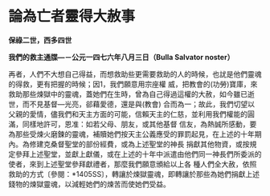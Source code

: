 # 論為亡者靈得大赦事


**保祿二世，西多四世**

**我們的救主通牒—－公元一四七六年八月三日（Bulla Salvator noster）**





再者，人們不大想自己得益，而想救助些更需要救助的人的時候，也訧是他們靈魂的得救，更有把握的時候；因1，我們願意用宗座權
威，把教會的(功勞)寶庫，來救助那些煉獄中的靈魂，蓋她們在生時，曾為自己得過這權的大赦，如今雖已逝世，而不見基督—光亮，郤藉愛德，還是與(教會)
合而為一；故此，我們切望以父親的愛情，儘我們和天主方面的可能，信賴天主的仁慈，並利用我們權能的圓滿，同樣地許可，恩准：如若父母、朋友，或其他基督
信友，為熱誠所感動，要為那些受煉火磨鍊的靈魂，補贖她們按天主公義應受的罪罰起見，在上述的十年期內。為修建克桑督聖堂的部份經費，或為上述聖堂的神長
捐獻其他物資，或按規定參拜上述聖堂，並獻上獻儀，或在上述的十年中派遣由他們同一神長們所委派的使者，來到上述聖堂參拜獻禮者，那麼我們願意頒給以上各
種人們全大赦，依照救助的方式〔參閱：*1405SS〕，轉讓於煉獄靈魂，即轉讓於那些為她們捐獻上述錢物的煉獄靈魂，以減輕她們的煉苦而使她們受益。


